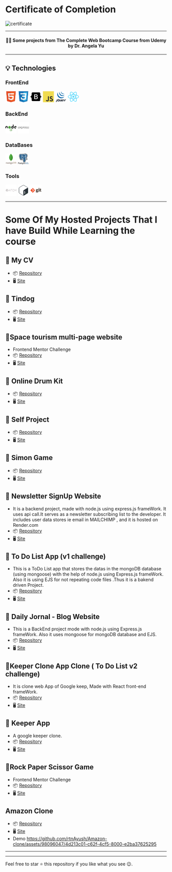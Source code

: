 # Certificate of Completion
![certificate](https://udemy-certificate.s3.amazonaws.com/image/UC-145498aa-7163-4862-90d9-66490c3ce8c2.jpg)

<hr>

 <h4 align="center">👨‍💻 Some projects from The Complete Web Bootcamp Course from Udemy by Dr. Angela Yu</h4>

<hr>

## 💡 Technologies
### FrontEnd
  <p align="left">
    <img src="https://raw.githubusercontent.com/devicons/devicon/d00d0969292a6569d45b06d3f350f463a0107b0d/icons/html5/html5-original.svg" alt="html5" width="35" height="35"/>
    <img src="https://raw.githubusercontent.com/devicons/devicon/d00d0969292a6569d45b06d3f350f463a0107b0d/icons/css3/css3-original.svg" alt="css3" width="35" height="35"/>
    <img src="https://raw.githubusercontent.com/devicons/devicon/d00d0969292a6569d45b06d3f350f463a0107b0d/icons/bootstrap/bootstrap-plain.svg" alt="bootstrap" width="35" height="35"/>
    <img src="https://raw.githubusercontent.com/devicons/devicon/d00d0969292a6569d45b06d3f350f463a0107b0d/icons/javascript/javascript-original.svg" alt="javascript" width="35" height="35"/>
    <img src="https://raw.githubusercontent.com/devicons/devicon/ac557d6ff33ff370a5db99f97aeab35ea5c67fbd/icons/jquery/jquery-original-wordmark.svg" alt="jquery" width="35" height="35"/>
    <img src="https://raw.githubusercontent.com/devicons/devicon/c5378d6c2510ffa0b3e4475af95618a8048d6cf1/icons/react/react-original.svg" alt="react" width="35" height="35"/>
  </p>
  
### BackEnd
  <p>
    <img src="https://raw.githubusercontent.com/devicons/devicon/d00d0969292a6569d45b06d3f350f463a0107b0d/icons/nodejs/nodejs-original-wordmark.svg" alt="nodejs" width="35" height="35">
    <img src="https://raw.githubusercontent.com/devicons/devicon/c5378d6c2510ffa0b3e4475af95618a8048d6cf1/icons/express/express-original-wordmark.svg" alt="express" width="35" height="35">
  </p>

### DataBases
  <p align="left">
    <img src="https://raw.githubusercontent.com/devicons/devicon/c5378d6c2510ffa0b3e4475af95618a8048d6cf1/icons/mongodb/mongodb-original-wordmark.svg" alt="mongo-db" width="35" height="35">
    <img src="https://raw.githubusercontent.com/devicons/devicon/c5378d6c2510ffa0b3e4475af95618a8048d6cf1/icons/postgresql/postgresql-original-wordmark.svg" alt="postgresql" width="35" height="35">
  </p>
  
### Tools
  <p align="left">
    <img src="https://raw.githubusercontent.com/devicons/devicon/c5378d6c2510ffa0b3e4475af95618a8048d6cf1/icons/atom/atom-original-wordmark.svg" alt="atom" width="35" height="35">
    <img src="https://raw.githubusercontent.com/devicons/devicon/c5378d6c2510ffa0b3e4475af95618a8048d6cf1/icons/bash/bash-original.svg" alt="atom" width="35" height="35">
    <img src="https://raw.githubusercontent.com/devicons/devicon/c5378d6c2510ffa0b3e4475af95618a8048d6cf1/icons/git/git-original-wordmark.svg" alt="git" width="35" height="35">
  </p>
<hr>

# Some Of My Hosted Projects That I have Build While Learning the course

## 📍 My CV

- 📦 [Repository](https://github.com/rtnAyush/cv)
- 🖥  [Site](https://rtnayush.github.io/cv/)

## 📍 Tindog

- 📦 [Repository](https://github.com/rtnAyush/TinDog_Fully_Responsive_Website)
- 🖥 [Site](https://rtnayush.github.io/TinDog_Fully_Responsive_Website/)

## 📍Space tourism multi-page website
- Frontend Mentor Challenge
- 📦 [Repository](https://rtnAyush.github.io/Frontend-Mentor-Space-tourism-multi-page-website-coding-challenge/)
- 🖥 [Site](https://rtnayush.github.io/Frontend-Mentor-Space-tourism-multi-page-website-coding-challenge/)


## 📍 Online Drum Kit

- 📦 [Repository](https://github.com/rtnAyush/Drum_Kit_WebApp)
- 🖥 [Site](https://rtnayush.github.io/Drum_Kit_WebApp/)
  
## 📍 Self Project

- 📦 [Repository](https://github.com/rtnAyush/my-first-project)
- 🖥 [Site](https://rtnayush.github.io/my-first-project/)
    
## 📍 Simon Game

- 📦 [Repository](https://github.com/rtnAyush/Udemy-Web-Dev-Bootcamp/tree/main/JS-project/Udemy-Angulau/Simon%20Game%20Challenge)
- 🖥 [Site](https://simon-online.netlify.app/)

## 📍 Newsletter SignUp Website
- It is a backend project, made with node.js using express.js frameWork. It uses api call.It serves as a newsletter subscribing list to the developer. It includes user data stores ie email in MAILCHIMP , and it is hosted on Render.com
- 📦 [Repository](https://github.com/rtnAyush/my-Newsletter-website)
- 🖥 [Site](https://newsletter-n6l9.onrender.com/)

## 📍 To Do List App (v1 challenge)
- This is a ToDo List app that stores the datas in the mongoDB database (using mongoose) with the help of node.js using Express.js frameWork. Also it is using EJS for not repeating code files .Thus it is a bakend driven Project.
- 📦 [Repository](https://github.com/rtnAyush/ToDoList-App)
- 🖥 [Site](https://todolist-app-zf7w.onrender.com/)

## 📍 Daily Jornal - Blog Website
- This is a BackEnd project mode with node.js using Express.js frameWork. Also it uses mongoose for mongoDB database and EJS.
- 📦 [Repository](https://github.com/rtnAyush/Blog-WebAPP)
- 🖥 [Site](https://blog-webapp-gnlz.onrender.com/)

## 📍Keeper Clone App Clone ( To Do List v2 challenge)
- It is clone web App of Google keep, Made with React front-end frameWork.
- 📦 [Repository](https://github.com/rtnAyush/Keeper-clone-app)
- 🖥 [Site](https://rtnayush.github.io/Keeper-clone-app/)

## 📍 Keeper App 
- A google keeper clone.
- 📦 [Repository](https://github.com/lucasbivar/the-complete-web-bootcamp-projects/tree/main/15.keeper-app)
- 🖥 [Site](https://mykeeper-app.herokuapp.com/)


## 📍Rock Paper Scissor Game
-  Frontend Mentor Challenge
- 📦 [Repository](https://github.com/rtnAyush/Rock-Paper-Scissor-Game)
- 🖥 [Site](https://rtnayush.github.io/Rock-Paper-Scissor-Game/)

## Amazon Clone

- 📦 [Repository](https://github.com/rtnAyush/Amazon-clone)
- 🖥 [Site](https://rtnayush.github.io/Amazon-clone/)
- Demo
https://github.com/rtnAyush/Amazon-clone/assets/98096047/4d213c01-c62f-4cf5-8000-e2ba37625295
<hr> 

---

Feel free to star ⭐ this repository if you like what you see 😉.
